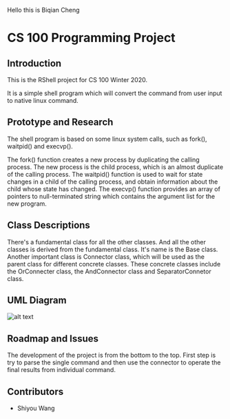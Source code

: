 Hello this is Biqian Cheng
# CS 100 Programming Project

## Introduction

This is the RShell project for CS 100 Winter 2020.

It is a simple shell program which will convert the command from user input to native linux command.

## Prototype and Research

The shell program is based on some linux system calls, such as fork(), waitpid() and execvp().

The fork() function creates a new process by duplicating the calling process. The new process is the child process, which is an almost duplicate of the calling process. The waitpid() function is used to wait for state changes in a child of the calling process, and obtain information about the child whose state has changed. The execvp() function provides an array of pointers to null-terminated string which contains the argument list for the new program.


## Class Descriptions

There's a fundamental class for all the other classes. And all the other classes is derived from the fundamental class. It's name is the Base class. Another important class is Connector class, which will be used as the parent class for different concrete classes. These concrete classes include the OrConnecter class, the AndConnector class and SeparatorConnetor class.


## UML Diagram

![alt text](https://github.com/cs100/assignment-swthursproj/blob/master/images/cs100UML.png?raw=true, "UML")


## Roadmap and Issues

The development of the project is from the bottom to the top. First step is try to parse the single command and then use the connector to operate the final results from individual command.

## Contributors
- Shiyou Wang
